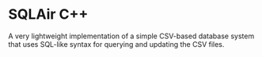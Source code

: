 # SQLAir C++

A very lightweight implementation of a simple CSV-based database
system that uses SQL-like syntax for querying and updating the
CSV files.